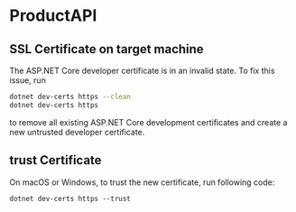 # ProductAPI 


## SSL Certificate on target machine 

The ASP.NET Core developer certificate is in an invalid state. To fix this issue, run 

```bash
dotnet dev-certs https --clean
dotnet dev-certs https
```

to remove all existing ASP.NET Core development certificates and create a new untrusted developer certificate. 

## trust Certificate

On macOS or Windows, to trust the new certificate, run following code:

```
dotnet dev-certs https --trust
```



